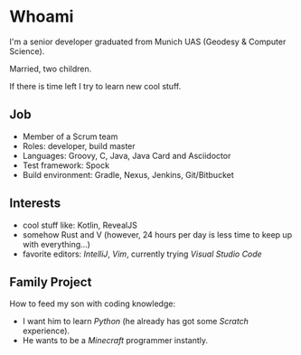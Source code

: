 # Whoami

I'm a senior developer graduated from Munich UAS (Geodesy & Computer Science).

Married, two children.

If there is time left I try to learn new cool stuff.

## Job

- Member of a Scrum team
- Roles: developer, build master
- Languages: Groovy, C, Java, Java Card and Asciidoctor
- Test framework: Spock
- Build environment: Gradle, Nexus, Jenkins, Git/Bitbucket

## Interests

- cool stuff like: Kotlin, RevealJS
- somehow Rust and V (however, 24 hours per day is less time to keep up with everything...)
- favorite editors: _IntelliJ_, _Vim_, currently trying _Visual Studio Code_

## Family Project

How to feed my son with coding knowledge:

- I want him to learn _Python_ (he already has got some _Scratch_ experience).
- He wants to be a _Minecraft_ programmer instantly.

<!---
apalopta/apalopta is a ✨ special ✨ repository because its `README.md` (this file) appears on your GitHub profile.
You can click the Preview link to take a look at your changes.
--->
